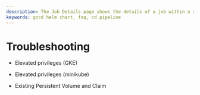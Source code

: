 ```yaml
---
description: The Job Details page shows the details of a job within a specific stage in your build pipeline.
keywords: gocd helm chart, faq, cd pipeline
---
```



# Troubleshooting

- Elevated privileges (GKE)

- Elevated privileges (minikube)

- Existing Persistent Volume and Claim

